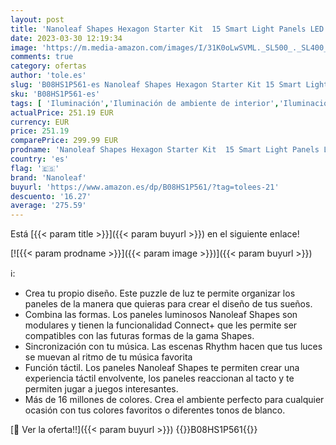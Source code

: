 ```yaml
---
layout: post
title: 'Nanoleaf Shapes Hexagon Starter Kit  15 Smart Light Panels LED RGBW - Modular Wi-Fi Colour Changing Wall Lights  Works with Alexa Google Assistant Apple Homekit  for Room Decor & Gaming'
date: 2023-03-30 12:19:34
image: 'https://m.media-amazon.com/images/I/31K0oLwSVML._SL500_._SL400_.jpg'
comments: true
category: ofertas
author: 'tole.es'
slug: 'B08HS1P561-es Nanoleaf Shapes Hexagon Starter Kit 15 Smart Light Panels...'
sku: 'B08HS1P561-es'
tags: [ 'Iluminación','Iluminación de ambiente de interior','Iluminación de interior','Iluminación decorativa y para usos específicos de interior','apple','nanoleaf','🇪🇸', ]
actualPrice: 251.19 EUR
currency: EUR
price: 251.19
comparePrice: 299.99 EUR
prodname: 'Nanoleaf Shapes Hexagon Starter Kit  15 Smart Light Panels LED RGBW - Modular Wi-Fi Colour Changing Wall Lights  Works with Alexa Google Assistant Apple Homekit  for Room Decor & Gaming'
country: 'es'
flag: '🇪🇸'
brand: 'Nanoleaf'
buyurl: 'https://www.amazon.es/dp/B08HS1P561/?tag=tolees-21'
descuento: '16.27'
average: '275.59'
---
```


Está [{{< param title >}}]({{< param buyurl >}}) en el siguiente enlace!

[![{{< param prodname >}}]({{< param image >}})]({{< param buyurl >}})

ℹ️:

- Crea tu propio diseño. Este puzzle de luz te permite organizar los paneles de la manera que quieras para crear el diseño de tus sueños.
- Combina las formas. Los paneles luminosos Nanoleaf Shapes son modulares y tienen la funcionalidad Connect+ que les permite ser compatibles con las futuras formas de la gama Shapes.
- Sincronización con tu música. Las escenas Rhythm hacen que tus luces se muevan al ritmo de tu música favorita
- Función táctil. Los paneles Nanoleaf Shapes te permiten crear una experiencia táctil envolvente, los paneles reaccionan al tacto y te permiten jugar a juegos interesantes.
- Más de 16 millones de colores. Crea el ambiente perfecto para cualquier ocasión con tus colores favoritos o diferentes tonos de blanco.

[🛒 Ver la oferta!!]({{< param buyurl >}})
{{<world>}}B08HS1P561{{</world>}}
